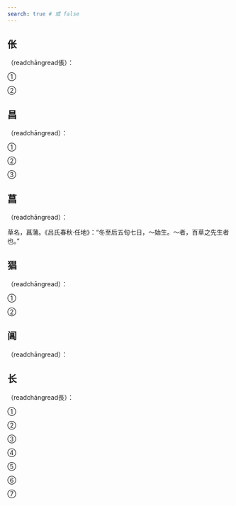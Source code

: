 ```yaml
---
search: true # 或 false
---
```


## 伥

（readchāngread倀）：

➀

➁

## 昌

（readchāngread）：

➀

➁

➂

## 菖

（readchāngread）：

草名，菖蒲。《吕氏春秋·任地》：“冬至后五旬七日，～始生。～者，百草之先生者也。”

## 猖

（readchāngread）：

➀

➁

## 阊

（readchāngread）：

## 长

（readchángread長）：

➀

➁

➂

➃

➄

➅

➆
